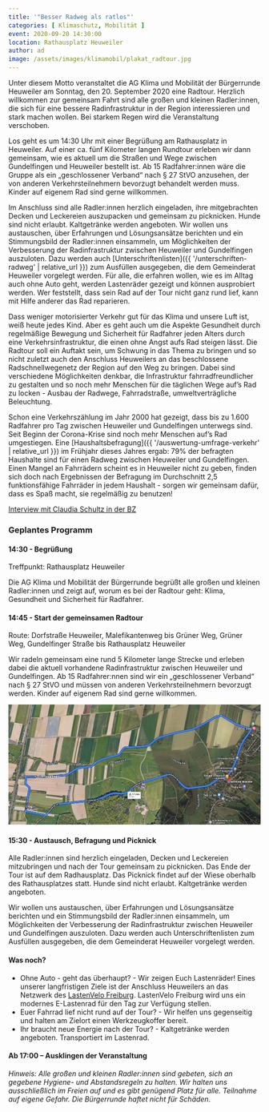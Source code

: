 ```yaml
---
title: '"Besser Radweg als ratlos"'
categories: [ Klimaschutz, Mobilität ]
event: 2020-09-20 14:30:00
location: Rathausplatz Heuweiler
author: ad
image: /assets/images/klimamobil/plakat_radtour.jpg
---
```


Unter diesem Motto veranstaltet die AG Klima und Mobilität der Bürgerrunde Heuweiler am Sonntag, den 20. September 2020 eine Radtour. Herzlich willkommen zur gemeinsam Fahrt sind alle großen und kleinen Radler:innen, die sich für eine bessere Radinfrastruktur in der Region interessieren und stark machen wollen. Bei starkem Regen wird die Veranstaltung verschoben.

Los geht es um 14:30 Uhr mit einer Begrüßung am Rathausplatz in Heuweiler. Auf einer ca. fünf Kilometer langen Rundtour erleben wir dann gemeinsam, wie es aktuell um die Straßen und Wege zwischen Gundelfingen und Heuweiler bestellt ist. Ab 15 Radfahrer:innen wäre die Gruppe als ein „geschlossener Verband“ nach § 27 StVO anzusehen, der von anderen Verkehrsteilnehmern bevorzugt behandelt werden muss. Kinder auf eigenem Rad sind gerne willkommen.

Im Anschluss sind alle Radler:innen herzlich eingeladen, ihre mitgebrachten Decken und Leckereien auszupacken und gemeinsam zu picknicken. Hunde sind nicht erlaubt. Kaltgetränke werden angeboten.
Wir wollen uns austauschen, über Erfahrungen und Lösungsansätze berichten und ein Stimmungsbild der Radler:innen einsammeln, um Möglichkeiten der Verbesserung der Radinfrastruktur zwischen Heuweiler und Gundelfingen auszuloten. Dazu werden auch [Unterschriftenlisten]({{ '/unterschriften-radweg' | relative_url }}) zum Ausfüllen ausgegeben, die dem Gemeinderat Heuweiler vorgelegt werden. 
Für alle, die erfahren wollen, wie es im Alltag auch ohne Auto geht, werden Lastenräder gezeigt und können ausprobiert werden. Wer feststellt, dass sein Rad auf der Tour nicht ganz rund lief, kann mit Hilfe anderer das Rad reparieren.

Dass weniger motorisierter Verkehr gut für das Klima und unsere Luft ist, weiß heute jedes Kind. Aber es geht auch um die Aspekte Gesundheit durch regelmäßige Bewegung und Sicherheit für Radfahrer jeden Alters durch eine Verkehrsinfrastruktur, die einen ohne Angst aufs Rad steigen lässt. Die Radtour soll ein Auftakt sein, um Schwung in das Thema zu bringen und so nicht zuletzt auch den Anschluss Heuweilers an das beschlossene Radschnellwegenetz der Region auf den Weg zu bringen. Dabei sind verschiedene Möglichkeiten denkbar, die Infrastruktur fahrradfreundlicher zu gestalten und so noch mehr Menschen für die täglichen Wege auf’s Rad zu locken - Ausbau der Radwege, Fahrradstraße, umweltverträgliche Beleuchtung.

Schon eine Verkehrszählung im Jahr 2000 hat gezeigt, dass bis zu 1.600 Radfahrer pro Tag zwischen Heuweiler und Gundelfingen unterwegs sind. Seit Beginn der Corona-Krise sind noch mehr Menschen auf’s Rad umgestiegen. Eine [Haushaltsbefragung]({{ '/auswertung-umfrage-verkehr' | relative_url }}) im Frühjahr dieses Jahres ergab: 79% der befragten Haushalte sind für einen Radweg zwischen Heuweiler und Gundelfingen. Einen Mangel an Fahrrädern scheint es in Heuweiler nicht zu geben, finden sich doch nach Ergebnissen der Befragung im Durchschnitt 2,5 funktionsfähige Fahrräder in jedem Haushalt - sorgen wir gemeinsam dafür, dass es Spaß macht, sie regelmäßig zu benutzen!

[Interview mit Claudia Schultz in der BZ](https://www.badische-zeitung.de/fuer-radfahrer-ist-die-jetzige-situation-nicht-gut--193935862.html)

### Geplantes Programm

#### 14:30 - Begrüßung 

Treffpunkt: Rathausplatz Heuweiler

Die AG Klima und Mobilität der Bürgerrunde begrüßt alle großen und kleinen Radler:innen und zeigt auf, worum es bei der Radtour geht: Klima, Gesundheit und Sicherheit für Radfahrer.

#### 14:45 - Start der gemeinsamen Radtour 	

Route: Dorfstraße Heuweiler, Malefikantenweg bis Grüner Weg, Grüner Weg, Gundelfinger Straße bis Rathausplatz Heuweiler

Wir radeln gemeinsam eine rund 5 Kilometer lange Strecke und erleben dabei die aktuell vorhandene Radinfrastruktur zwischen Heuweiler und Gundelfingen. Ab 15 Radfahrer:nnen sind wir ein „geschlossener Verband“ nach § 27 StVO und müssen von anderen Verkehrsteilnehmern bevorzugt werden. Kinder auf eigenem Rad sind gerne willkommen.

![Karte](/assets/images/klimamobil/karte_radtour.jpg)

#### 15:30 - Austausch, Befragung und Picknick

Alle Radler:innen sind herzlich eingeladen, Decken und Leckereien mitzubringen und nach der Tour gemeinsam zu picknicken. Das Ende der Tour ist auf dem Radhausplatz. Das Picknick findet auf der Wiese oberhalb des Rathausplatzes statt. Hunde sind nicht erlaubt. Kaltgetränke werden angeboten. 

Wir wollen uns austauschen, über Erfahrungen und Lösungsansätze berichten und ein Stimmungsbild der Radler:innen einsammeln, um Möglichkeiten der Verbesserung der Radinfrastruktur zwischen Heuweiler und Gundelfingen auszuloten. Dazu werden auch Unterschriftenlisten zum Ausfüllen ausgegeben, die dem Gemeinderat Heuweiler vorgelegt werden.

#### Was noch?

* Ohne Auto - geht das überhaupt? - Wir zeigen Euch Lastenräder! Eines unserer langfristigen Ziele ist der Anschluss Heuweilers an das Netzwerk des [LastenVelo Freiburg](http://www.lastenvelofreiburg.de). LastenVelo Freiburg wird uns ein modernes E-Lastenrad für den Tag zur Verfügung stellen.
* Euer Fahrrad lief nicht rund auf der Tour? - Wir helfen uns gegenseitig und halten am Zielort einen Werkzeugkoffer bereit.
* Ihr braucht neue Energie nach der Tour? - Kaltgetränke werden angeboten. Transportiert im Lastenrad.

#### Ab 17:00 – Ausklingen der Veranstaltung


*Hinweis: Alle großen und kleinen Radler:innen sind gebeten, sich an gegebene Hygiene- und Abstandsregeln zu halten. Wir halten uns ausschließlich im Freien auf und es gibt genügend Platz für alle. Teilnahme auf eigene Gefahr. Die Bürgerrunde haftet nicht für Schäden.*